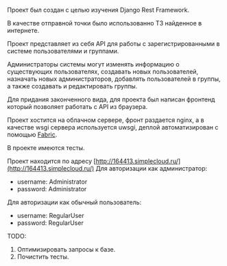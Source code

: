 Проект был создан с целью изучения Django Rest Framework.

В качестве отправной точки было использованно ТЗ найденное в интернете.

Проект представляет из себя API для работы с зарегистрированными в системе пользователями и группами. 

Администраторы системы могут изменять информацию о существующих пользователях, создавать новых пользователей, назначать новых администраторов, добавлять пользователей в группы, а также создавать и редактировать группы.

Для придания законченного вида, для проекта был написан фронтенд который позволяет работать с API из браузера.

Проект хостится на облачном сервере, фронт раздается nginx, а в качестве wsgi сервера используется uwsgi, деплой автоматизирован с помощью [Fabric](http://www.fabfile.org/).

В проекте имеются тесты.

Проект находится по адресу [http://164413.simplecloud.ru/](http://164413.simplecloud.ru/) 
Для авторизации как администратор:

- username: Administrator
- password: Administrator

Для авторизации как обычный пользователь:

- username: RegularUser
- password:	RegularUser

TODO:
1. Оптимизировать запросы к базе.
2. Почистить тесты.
